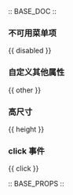 :: BASE_DOC ::

### 不可用菜单项

{{ disabled }}

### 自定义其他属性

{{ other }}

### 高尺寸

{{ height }}

### click 事件

{{ click }}


:: BASE_PROPS ::

